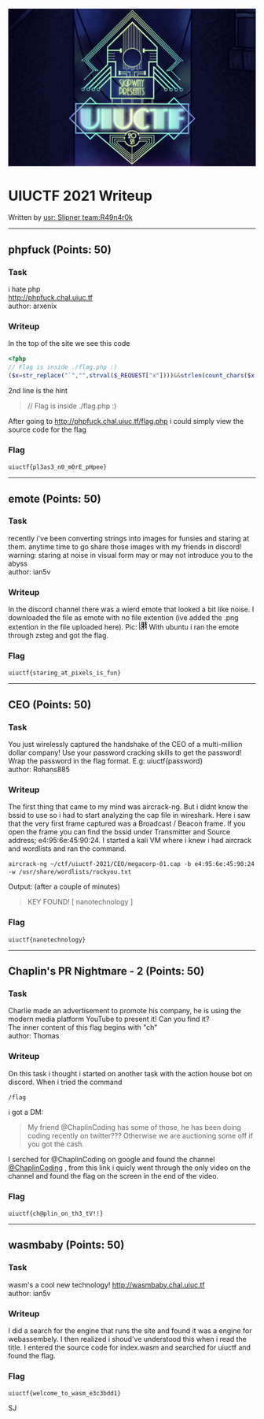 
![UIUCTF 2021](https://github.com/sonjoh/CTF-Writeups/blob/main/uiuctf-2021/res/uiuctf-2021.png?raw=true)

# UIUCTF 2021 Writeup

Written by [usr: Slipner team:R49n4r0k](https://ctftime.org/user/107395)

---

## phpfuck (Points: 50)
### Task
i hate php
<br/>
<http://phpfuck.chal.uiuc.tf>
<br/>
author: arxenix
### Writeup
In the top of the site we see this code
```php
<?php
// Flag is inside ./flag.php :)
($x=str_replace("`","",strval($_REQUEST["x"])))&&strlen(count_chars($x,3))<=5?print(eval("return $x;")):show_source(__FILE__)&&phpinfo();
```
2nd line is the hint
> // Flag is inside ./flag.php :)

After going to http://phpfuck.chal.uiuc.tf/flag.php i could simply view the source code for the flag
### Flag
```
uiuctf{pl3as3_n0_m0rE_pHpee}
```

---

## emote (Points: 50)
### Task
recently i've been converting strings into images for funsies and staring at them. anytime time to go share those images with my friends in discord!
<br/>
warning: staring at noise in visual form may or may not introduce you to the abyss
<br/>
author: ian5v
### Writeup
In the discord channel there was a wierd emote that looked a bit like noise. I downloaded the file as emote with no file extention (ive added the .png extention in the file uploaded here).
Pic:
![emote.png](https://raw.githubusercontent.com/sonjoh/CTF-Writeups/main/uiuctf-2021/emote/emote.png)
With ubuntu i ran the emote through zsteg and got the flag.
### Flag
```
uiuctf{staring_at_pixels_is_fun}
```

---

## CEO (Points: 50)
### Task
You just wirelessly captured the handshake of the CEO of a multi-million dollar company! Use your password cracking skills to get the password! Wrap the password in the flag format. E.g: uiuctf{password}
<br/>
author: Rohans885
### Writeup
The first thing that came to my mind was aircrack-ng. But i didnt know the bssid to use so i had to start analyzing the cap file in wireshark. Here i saw that the very first frame captured was a Broadcast / Beacon frame. If you open the frame you can find the bssid under Transmitter and Source address; e4:95:6e:45:90:24. I started a kali VM where i knew i had aircrack and wordlists and ran the command.
```
aircrack-ng ~/ctf/uiuctf-2021/CEO/megacorp-01.cap -b e4:95:6e:45:90:24 -w /usr/share/wordlists/rockyou.txt
```
Output: (after a couple of minutes)
> KEY FOUND! [ nanotechnology ]
### Flag
```
uiuctf{nanotechnology}
```

---

## Chaplin's PR Nightmare - 2 (Points: 50)
### Task
Charlie made an advertisement to promote his company, he is using the modern media platform YouTube to present it! Can you find it?
<br/>
The inner content of this flag begins with "ch"
<br/>
author: Thomas
### Writeup
On this task i thought i started on another task with the action house bot on discord. When i tried the command
```
/flag
```
i got a DM:
> My friend @ChaplinCoding has some of those, he has been doing coding recently on twitter??? Otherwise we are auctioning some off if you got the cash.

I serched for @ChaplinCoding on google and found the channel [@ChaplinCoding](https://www.youtube.com/channel/UCxPyHVMa8TyKrOj05x86osA/featured) , from this link i quicly went through the only video on the channel and found the flag on the screen in the end of the video.
### Flag
```
uiuctf{ch@plin_on_th3_tV!!}
```

---

## wasmbaby (Points: 50)
### Task
wasm's a cool new technology! <http://wasmbaby.chal.uiuc.tf>
<br/>
author: ian5v
### Writeup
I did a search for the engine that runs the site and found it was a engine for webassembely. I then realized i shoud've understood this when i read the title.
I entered the source code for index.wasm and searched for uiuctf and found the flag.
### Flag
```
uiuctf{welcome_to_wasm_e3c3bdd1}
```

<!--
## back_to_basics (Points: ) -UNSOLVED
### Task
Shoutout to those people who think that base64 is proper encryption
author: epistemologist

Attachments: main.py, flag_enc
### Writeup
### Flag
## Welcome to UIUCTF'21 1 (Points: 1)
### Task
Welcome to UIUCTF'21! Your flag can be found on this very page.
>Hint:
>take a closer look at the wonderful background art :)
### Writeup
Found the flag in the bacgroud picture on uiuc.tf
### Flag
```
uiuctf{secret_pictures}
```

## Join our Discord 1 (Points: 1)
### Task
Join the discord
### Flag
```
uiuctf{y0u_j01n3d_tH3_dIsCorD!!!}
```
--->


SJ

